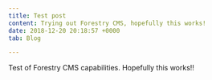 ```yaml
---
title: Test post
content: Trying out Forestry CMS, hopefully this works!
date: 2018-12-20 20:18:57 +0000
tab: Blog

---
```

Test of Forestry CMS capabilities. Hopefully this works!!
